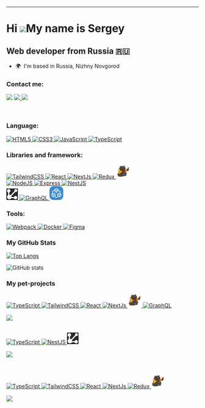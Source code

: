 
---

Hi ![](https://user-images.githubusercontent.com/18350557/176309783-0785949b-9127-417c-8b55-ab5a4333674e.gif)My name is Sergey
==============================================================================================================================

Web developer from Russia 🇷🇺
-------------------------

* 🌍  I'm based in Russia, Nizhny Novgorod

### Contact me:

<p align="left">
<a href="mailto:sergtl78@gmail.com">
  <img src="https://img.shields.io/badge/e‑mail-D14836.svg?style=for-the-badge&logo=GMail&logoColor=white"/></a>
<a href="https://t.me/Sergtl">
  <img src="https://img.shields.io/badge/Telegram-2CA5E0?style=for-the-badge&logo=telegram&logoColor=white"/>
</a>
<a href="https://www.linkedin.com/in/talatushin-sergey">
  <img src="https://img.shields.io/badge/linkedin-0077B5.svg?style=for-the-badge&logo=linkedin&logoColor=white"/>
</a>
</p>
 

 <img src="https://komarev.com/ghpvc/?username=Sergtl78&style=flat-square&color=blue" alt=""/>

### Language:

<span  align="left">
  <a href="https://developer.mozilla.org/en-US/docs/Glossary/HTML5" target="_blank" rel="noreferrer">
    <img src="https://raw.githubusercontent.com/danielcranney/readme-generator/main/public/icons/skills/html5-colored.svg" width="36" height="36" alt="HTML5" />
  </a>
  <a href="https://www.w3.org/TR/CSS/#css" target="_blank" rel="noreferrer">
    <img src="https://raw.githubusercontent.com/danielcranney/readme-generator/main/public/icons/skills/css3-colored.svg" width="36" height="36" alt="CSS3" />
  </a>
  <a href="https://developer.mozilla.org/en-US/docs/Web/JavaScript" target="_blank" rel="noreferrer">
    <img src="https://raw.githubusercontent.com/danielcranney/readme-generator/main/public/icons/skills/javascript-colored.svg" width="36" height="36" alt="JavaScript" />
  </a>
  <a href="https://www.typescriptlang.org/" target="_blank" rel="noreferrer">
    <img src="https://raw.githubusercontent.com/danielcranney/readme-generator/main/public/icons/skills/typescript-colored.svg" width="36" height="36" alt="TypeScript" />
  </a>
  
</span>

### Libraries and framework:

<div  align="left">
  <a href="https://tailwindcss.com/" target="_blank" rel="noreferrer">
    <img src="https://raw.githubusercontent.com/danielcranney/readme-generator/main/public/icons/skills/tailwindcss-colored.svg" width="36" height="36" alt="TailwindCSS" />
  </a>
  <a href="https://reactjs.org/" target="_blank" rel="noreferrer">
    <img src="https://raw.githubusercontent.com/danielcranney/readme-generator/main/public/icons/skills/react-colored.svg" width="36" height="36" alt="React" />
  </a>
  <a href="https://nextjs.org/docs" target="_blank" rel="noreferrer">
    <img src="https://raw.githubusercontent.com/danielcranney/readme-generator/main/public/icons/skills/nextjs-colored-dark.svg" width="36" height="36" alt="NextJs" />
  </a>
  <a href="https://redux.js.org/" target="_blank" rel="noreferrer">
    <img src="https://raw.githubusercontent.com/danielcranney/readme-generator/main/public/icons/skills/redux-colored.svg" width="36" height="36" alt="Redux" />
  </a>
  <a href="https://github.com/pmndrs/zustand" target="_blank" rel="noreferrer">
    <img src="zustand 2.svg" width="36" height="36" alt="Zustand" />
  </a>
</div>

<div  align="left">
  <a href="https://nodejs.org/en/" target="_blank" rel="noreferrer">
    <img src="https://raw.githubusercontent.com/danielcranney/readme-generator/main/public/icons/skills/nodejs-colored.svg" width="36" height="36" alt="NodeJS" />
  </a>
  <a href="https://expressjs.com/" target="_blank" rel="noreferrer">
    <img src="https://raw.githubusercontent.com/danielcranney/readme-generator/main/public/icons/skills/express-colored-dark.svg" width="36" height="36" alt="Express" />
  </a>
  <a href="https://docs.nestjs.com/" target="_blank" rel="noreferrer">
    <img src="https://raw.githubusercontent.com/danielcranney/readme-generator/main/public/icons/skills/nestjs-colored.svg" width="36" height="36" alt="NestJS" />
  </a>
</div>

<div  align="left">
  <a href="https://graphql.org/" target="_blank" rel="noreferrer">
    <img src="./rest-api_svgrepo.com.svg" width="30" height="30" alt="REST API" />
  </a>
  <a href="https://graphql.org/" target="_blank" rel="noreferrer">
    <img src="https://raw.githubusercontent.com/danielcranney/readme-generator/main/public/icons/skills/graphql-colored.svg" width="36" height="36" alt="GraphQL" />
  </a>
  <a href="https://graphql.org/" target="_blank" rel="noreferrer">
    <img src="logo.svg" width="36" height="36" alt="tRPC" />
  </a>
  
</div>

### Tools:

<span  align="start">
  <a href="https://webpack.js.org/" target="_blank" rel="noreferrer">
    <img src="https://raw.githubusercontent.com/danielcranney/readme-generator/main/public/icons/skills/webpack-colored.svg" width="36" height="36" alt="Webpack" />
  </a>
  <a href="https://www.docker.com/" target="_blank" rel="noreferrer">
    <img src="https://raw.githubusercontent.com/danielcranney/readme-generator/main/public/icons/skills/docker-colored.svg" width="36" height="36" alt="Docker" />
  </a>
  <a href="https://www.figma.com/" target="_blank" rel="noreferrer">
    <img src="https://raw.githubusercontent.com/danielcranney/readme-generator/main/public/icons/skills/figma-colored.svg" width="36" height="36" alt="Figma" />
  </a>
</span>

### My GitHub Stats
[![Top Langs](https://github-readme-stats.vercel.app/api/top-langs/?username=Sergtl78&layout=compact&theme=tokyonight&hide_border=true)](https://github.com/anuraghazra/github-readme-stats)


![GitHub stats](https://github-readme-stats.vercel.app/api?username=Sergtl78&show_icons=true&theme=tokyonight&hide_border=true)


### My pet-projects
<div  align="left">
  <a href="https://www.typescriptlang.org/" target="_blank" rel="noreferrer">
    <img src="https://raw.githubusercontent.com/danielcranney/readme-generator/main/public/icons/skills/typescript-colored.svg" width="36" height="36" alt="TypeScript" />
  </a>
  <a href="https://tailwindcss.com/" target="_blank" rel="noreferrer">
    <img src="https://raw.githubusercontent.com/danielcranney/readme-generator/main/public/icons/skills/tailwindcss-colored.svg" width="36" height="36" alt="TailwindCSS" />
  </a>
  <a href="https://reactjs.org/" target="_blank" rel="noreferrer">
    <img src="https://raw.githubusercontent.com/danielcranney/readme-generator/main/public/icons/skills/react-colored.svg" width="36" height="36" alt="React" />
  </a>
  <a href="https://nextjs.org/docs" target="_blank" rel="noreferrer">
    <img src="https://raw.githubusercontent.com/danielcranney/readme-generator/main/public/icons/skills/nextjs-colored-dark.svg" width="36" height="36" alt="NextJs" />
  </a>
  <a href="https://github.com/pmndrs/zustand" target="_blank" rel="noreferrer">
    <img src="zustand 2.svg" width="36" height="36" alt="Zustand" />
  </a>
   <a href="https://graphql.org/" target="_blank" rel="noreferrer">
    <img src="https://raw.githubusercontent.com/danielcranney/readme-generator/main/public/icons/skills/graphql-colored.svg" width="36" height="36" alt="GraphQL" />
  </a>
</div>

<p>
  <a href="https://github.com/Sergtl78/shop-next.js-strapi">
    <img align="center"  src="https://github-readme-stats.vercel.app/api/pin/?username=Sergtl78&repo=shop-next.js-strapi&title_color=ffffff&text_color=c9cacc&icon_color=2bbc8a&bg_color=1d1f21" />
  </a>
</p>




<br/>
<div  align="left">
  <a href="https://www.typescriptlang.org/" target="_blank" rel="noreferrer">
    <img src="https://raw.githubusercontent.com/danielcranney/readme-generator/main/public/icons/skills/typescript-colored.svg" width="36" height="36" alt="TypeScript" />
  </a>
  <a href="https://docs.nestjs.com/" target="_blank" rel="noreferrer">
    <img src="https://raw.githubusercontent.com/danielcranney/readme-generator/main/public/icons/skills/nestjs-colored.svg" width="36" height="36" alt="NestJS" />
  </a>
  <a href="https://graphql.org/" target="_blank" rel="noreferrer">
    <img src="./rest-api_svgrepo.com.svg" width="30" height="30" alt="REST API" />
  </a>
 
</div>
<p>
<a href="https://github.com/Sergtl78/nest-auth">
  <img align="center" src="https://github-readme-stats.vercel.app/api/pin/?username=Sergtl78&repo=nest-auth&title_color=ffffff&text_color=c9cacc&icon_color=2bbc8a&bg_color=1d1f21" />
</a>
<p/>

<br/>
<div  align="left">
  <a href="https://www.typescriptlang.org/" target="_blank" rel="noreferrer">
    <img src="https://raw.githubusercontent.com/danielcranney/readme-generator/main/public/icons/skills/typescript-colored.svg" width="36" height="36" alt="TypeScript" />
  </a>
  <a href="https://tailwindcss.com/" target="_blank" rel="noreferrer">
    <img src="https://raw.githubusercontent.com/danielcranney/readme-generator/main/public/icons/skills/tailwindcss-colored.svg" width="36" height="36" alt="TailwindCSS" />
  </a>
  <a href="https://reactjs.org/" target="_blank" rel="noreferrer">
    <img src="https://raw.githubusercontent.com/danielcranney/readme-generator/main/public/icons/skills/react-colored.svg" width="36" height="36" alt="React" />
  </a>
  <a href="https://nextjs.org/docs" target="_blank" rel="noreferrer">
    <img src="https://raw.githubusercontent.com/danielcranney/readme-generator/main/public/icons/skills/nextjs-colored-dark.svg" width="36" height="36" alt="NextJs" />
  </a>
  <a href="https://redux.js.org/" target="_blank" rel="noreferrer">
    <img src="https://raw.githubusercontent.com/danielcranney/readme-generator/main/public/icons/skills/redux-colored.svg" width="36" height="36" alt="Redux" />
  </a>
  <a href="https://github.com/pmndrs/zustand" target="_blank" rel="noreferrer">
    <img src="zustand 2.svg" width="36" height="36" alt="Zustand" />
  </a>
   
  </a>
</div>

<p>
  <a href="https://github.com/Sergtl78/NextJsStateManagers">
    <img align="center"  src="https://github-readme-stats.vercel.app/api/pin/?username=Sergtl78&repo=NextJsStateManagers&title_color=ffffff&text_color=c9cacc&icon_color=2bbc8a&bg_color=1d1f21" />
  </a>
</p>

<!-- ![](https://github-profile-summary-cards.vercel.app/api/cards/profile-details?username=Sergtl78&theme=tokyonight&hide_border=true)


[![GitHub Streak](https://github-readme-streak-stats.herokuapp.com?user=Sergtl78&theme=tokyonight&locale=en&hide_border=true)](https://git.io/streak-stats)




 -->